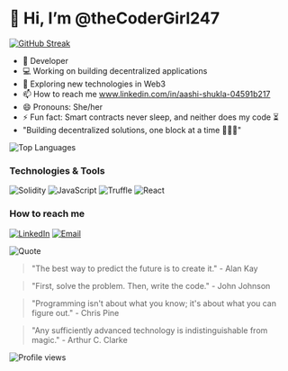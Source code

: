 

#  👋 Hi, I’m @theCoderGirl247

[![GitHub Streak](https://streak-stats.demolab.com/?user=theCoderGirl247&theme=radical)](https://git.io/streak-stats)

- 🌱 Developer
- 💻 Working on building decentralized applications
- 🚀 Exploring new technologies in Web3
- 📫 How to reach me www.linkedin.com/in/aashi-shukla-04591b217
- 😄 Pronouns: She/her
- ⚡ Fun fact: Smart contracts never sleep, and neither does my code ⏳
- "Building decentralized solutions, one block at a time 👩🏻‍💻"

 ![Top Languages](https://github-readme-stats.vercel.app/api/top-langs/?username=theCoderGirl247&layout=compact&theme=radical)

### Technologies & Tools
![Solidity](https://img.shields.io/badge/-Solidity-0077B5?logo=solidity&logoColor=white)
![JavaScript](https://img.shields.io/badge/-JavaScript-007ACC?logo=javascript&logoColor=white)
![Truffle](https://img.shields.io/badge/Truffle-%23007ACC.svg?style=flat&logo=truffle&logoColor=white)
![React](https://img.shields.io/badge/-React-007ACC?logo=react&logoColor=white)

### How to reach me
[![LinkedIn](https://img.shields.io/badge/-LinkedIn-blue?style=flat&logo=linkedin)](https://www.linkedin.com/in/aashi-shukla-04591b217/)
[![Email](https://img.shields.io/badge/-Mail-blue?style=flat&logo=gmail)](mailto:aashi41207@gmail.com)

![Quote](https://quotes-github-readme.vercel.app/api?type=horizontal&theme=radical)
> "The best way to predict the future is to create it." - Alan Kay

> "First, solve the problem. Then, write the code."  - John Johnson

> "Programming isn't about what you know; it's about what you can figure out." - Chris Pine

> "Any sufficiently advanced technology is indistinguishable from magic." - Arthur C. Clarke

![Profile views](https://komarev.com/ghpvc/?username=theCoderGirl247&color=blue)

<!---
theCoderGirl247/theCoderGirl247 is a ✨ special ✨ repository because its `README.md` (this file) appears on your GitHub profile.
You can click the Preview link to take a look at your changes.
--->
